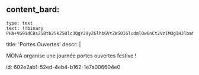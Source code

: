 content_bard:
  -
    type: text
    text: !!binary PHA+VG91dCBsZSBtb25kZSBlc3QgY29yZGlhbGVtZW50IGludml0w6nCt2VzIMOgIHJlbmNvbnRyZXIgbm9zIHBhcnRlbmFpcmVzIGV0IGxldXJzIGRpZmbDqXJlbnRlcyBhY3Rpdml0w6lzIGRlIDExaDAwIGp1c3F1J8OgIDE4aDAwLiBBdGVsaWVycywgbXVzaXF1ZSwgYW5pbWF0aW9ucywgb3DDqXJhLCBleHBvLi4uIAN2b3VzIG5lIHZvdXMgZW5udWllcmV6IHBhcyAhPC9wPjxwPkFkcmVzc2UgOiBBdmVudWUgZGUgSmV0dGUgMjI1LCAxMDkwIEpldHRlPC9wPg==
title: 'Portes Ouvertes'
descr: |
  <p>MONA organise une journée portes ouvertes festive !
  </p>
  
id: 602e2ab1-52ed-4eb4-b162-1e7a006604e0
